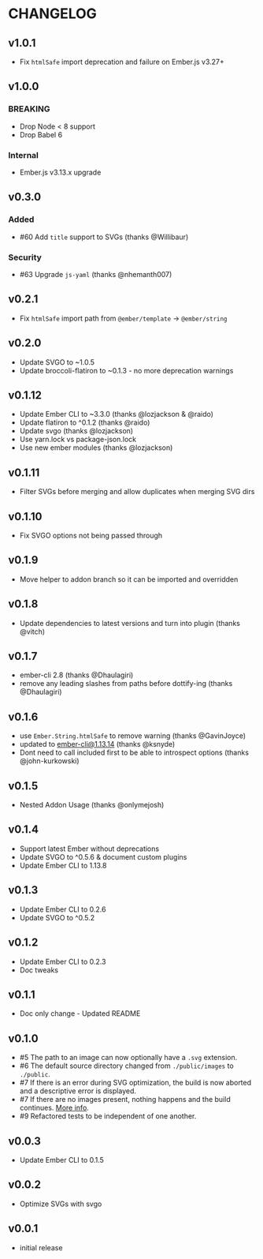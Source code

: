 # CHANGELOG


## v1.0.1

* Fix `htmlSafe` import deprecation and failure on Ember.js v3.27+
## v1.0.0

### BREAKING

* Drop Node < 8 support
* Drop Babel 6

### Internal

* Ember.js v3.13.x upgrade

## v0.3.0

### Added

* #60 Add `title` support to SVGs (thanks @Willibaur)

### Security

* #63 Upgrade `js-yaml` (thanks @nhemanth007)

## v0.2.1

* Fix `htmlSafe` import path from `@ember/template` -> `@ember/string`

## v0.2.0

* Update SVGO to ~1.0.5
* Update broccoli-flatiron to ~0.1.3 - no more deprecation warnings

## v0.1.12

* Update Ember CLI to ~3.3.0 (thanks @lozjackson & @raido)
* Update flatiron to ^0.1.2 (thanks @raido)
* Update svgo (thanks @lozjackson)
* Use yarn.lock vs package-json.lock
* Use new ember modules (thanks @lozjackson)

## v0.1.11

* Filter SVGs before merging and allow duplicates when merging SVG dirs

## v0.1.10

* Fix SVGO options not being passed through

## v0.1.9

* Move helper to addon branch so it can be imported and overridden

## v0.1.8

* Update dependencies to latest versions and turn into plugin (thanks @vitch)

## v0.1.7

* ember-cli 2.8 (thanks @Dhaulagiri)
* remove any leading slashes from paths before dottify-ing (thanks @Dhaulagiri)

## v0.1.6

* use `Ember.String.htmlSafe` to remove warning (thanks @GavinJoyce)
* updated to ember-cli@1.13.14 (thanks @ksnyde)
* Dont need to call included first to be able to introspect options (thanks @john-kurkowski)

## v0.1.5

* Nested Addon Usage (thanks @onlymejosh)

## v0.1.4

* Support latest Ember without deprecations
* Update SVGO to ^0.5.6 & document custom plugins
* Update Ember CLI to 1.13.8

## v0.1.3

* Update Ember CLI to 0.2.6
* Update SVGO to ^0.5.2

## v0.1.2

* Update Ember CLI to 0.2.3
* Doc tweaks

## v0.1.1

* Doc only change - Updated README

## v0.1.0

* #5 The path to an image can now optionally have a `.svg` extension.
* #6 The default source directory changed from `./public/images` to `./public`.
* #7 If there is an error during SVG optimization, the build is now aborted and a descriptive error is displayed.
* #7 If there are no images present, nothing happens and the build continues. [More info](https://github.com/minutebase/ember-inline-svg/issues/1#issuecomment-70625510).
* #9 Refactored tests to be independent of one another.

## v0.0.3

* Update Ember CLI to 0.1.5

## v0.0.2

* Optimize SVGs with svgo

## v0.0.1

* initial release
